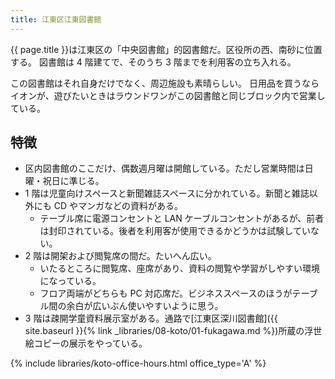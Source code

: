 ```yaml
---
title: 江東区江東図書館
---
```


{{ page.title }}は江東区の「中央図書館」的図書館だ。区役所の西、南砂に位置する。
図書館は 4 階建てで、そのうち 3 階までを利用客の立ち入れる。

この図書館はそれ自身だけでなく、周辺施設も素晴らしい。
日用品を買うならイオンが、遊びたいときはラウンドワンがこの図書館と同じブロック内で営業している。

## 特徴

* 区内図書館のここだけ、偶数週月曜は開館している。ただし営業時間は日曜・祝日に準じる。
* 1 階は児童向けスペースと新聞雑誌スペースに分かれている。新聞と雑誌以外にも CD やマンガなどの資料がある。
  * テーブル席に電源コンセントと LAN ケーブルコンセントがあるが、前者は封印されている。後者を利用客が使用できるかどうかは試験していない。
* 2 階は開架および閲覧席の間だ。たいへん広い。
  * いたるところに閲覧席、座席があり、資料の閲覧や学習がしやすい環境になっている。
  * フロア両端がどちらも PC 対応席だ。ビジネススペースのほうがテーブル間の余白が広いぶん使いやすいように思う。
* 3 階は疎開学童資料展示室がある。通路で[江東区深川図書館]({{ site.baseurl }}{% link _libraries/08-koto/01-fukagawa.md %})所蔵の浮世絵コピーの展示をやっている。

{% include libraries/koto-office-hours.html office_type='A' %}
